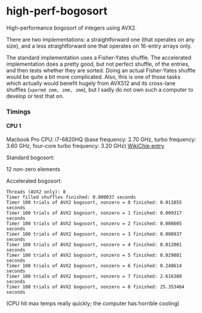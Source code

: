 # high-perf-bogosort
High-performance bogosort of integers using AVX2.

There are two implementations: a straightforward one (that operates on any size), and a less straightforward one that operates on 16-entry arrays only.

The standard implementation uses a Fisher-Yates shuffle. The accelerated implementation does a pretty good, but not perfect shuffle, of the entries, and then tests whether they are sorted. Doing an actual Fisher-Yates shuffle would be quite a bit more complicated. Also, this is one of those tasks which actually would benefit hugely from AVX512 and its cross-lane shuffles (`vpermd zmm, zmm, zmm`), but I sadly do not own such a computer to develop or test that on.

### Timings

#### CPU 1
Macbook Pro
CPU: i7-6820HQ (base frequency: 2.70 GHz, turbo frequency: 3.60 GHz, four-core turbo frequency: 3.20 GHz)
[WikiChip entry](https://en.wikichip.org/wiki/intel/core_i7/i7-6820hq)

Standard bogosort:

12 non-zero elements

Accelerated bogosort:
```
Threads (AVX2 only): 8
Timer filled shuffles finished: 0.000037 seconds
Timer 100 trials of AVX2 bogosort, nonzero = 0 finished: 0.011855 seconds
Timer 100 trials of AVX2 bogosort, nonzero = 1 finished: 0.009317 seconds
Timer 100 trials of AVX2 bogosort, nonzero = 2 finished: 0.008605 seconds
Timer 100 trials of AVX2 bogosort, nonzero = 3 finished: 0.008937 seconds
Timer 100 trials of AVX2 bogosort, nonzero = 4 finished: 0.012001 seconds
Timer 100 trials of AVX2 bogosort, nonzero = 5 finished: 0.029881 seconds
Timer 100 trials of AVX2 bogosort, nonzero = 6 finished: 0.248614 seconds
Timer 100 trials of AVX2 bogosort, nonzero = 7 finished: 2.616380 seconds
Timer 100 trials of AVX2 bogosort, nonzero = 8 finished: 25.353464 seconds
```

(CPU hit max temps really quickly; the computer has horrible cooling)

